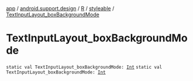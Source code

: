 [app](../../../index.md) / [android.support.design](../../index.md) / [R](../index.md) / [styleable](index.md) / [TextInputLayout_boxBackgroundMode](./-text-input-layout_box-background-mode.md)

# TextInputLayout_boxBackgroundMode

`static val TextInputLayout_boxBackgroundMode: `[`Int`](https://kotlinlang.org/api/latest/jvm/stdlib/kotlin/-int/index.html)
`static val TextInputLayout_boxBackgroundMode: `[`Int`](https://kotlinlang.org/api/latest/jvm/stdlib/kotlin/-int/index.html)
